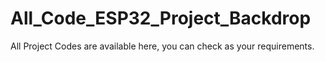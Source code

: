 # All_Code_ESP32_Project_Backdrop
All Project Codes are available here, you can check as your requirements.

